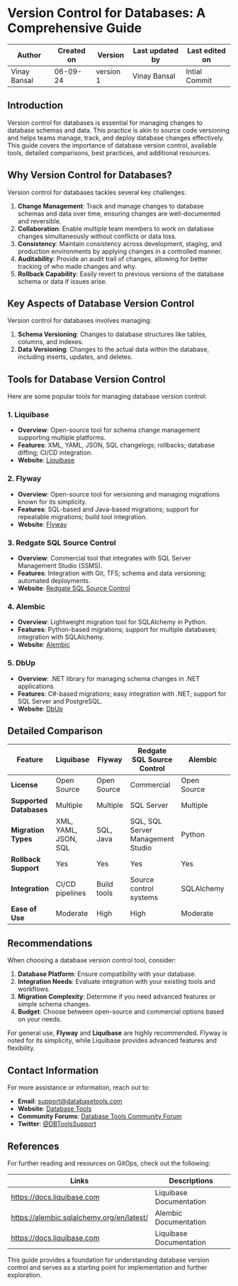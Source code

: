 # Version Control for Databases: A Comprehensive Guide

  | Author        | Created on | Version | Last updated by | Last edited on |
  |-------------|---------|-------------|-------------|---------|
  | Vinay Bansal | 06-09-24 | version 1 | Vinay Bansal | Intial Commit |
  
## Introduction
Version control for databases is essential for managing changes to database schemas and data. This practice is akin to source code versioning and helps teams manage, track, and deploy database changes effectively. This guide covers the importance of database version control, available tools, detailed comparisons, best practices, and additional resources.

## Why Version Control for Databases?
Version control for databases tackles several key challenges:
1. **Change Management**: Track and manage changes to database schemas and data over time, ensuring changes are well-documented and reversible.
2. **Collaboration**: Enable multiple team members to work on database changes simultaneously without conflicts or data loss.
3. **Consistency**: Maintain consistency across development, staging, and production environments by applying changes in a controlled manner.
4. **Auditability**: Provide an audit trail of changes, allowing for better tracking of who made changes and why.
5. **Rollback Capability**: Easily revert to previous versions of the database schema or data if issues arise.

## Key Aspects of Database Version Control
Version control for databases involves managing:
1. **Schema Versioning**: Changes to database structures like tables, columns, and indexes.
2. **Data Versioning**: Changes to the actual data within the database, including inserts, updates, and deletes.

## Tools for Database Version Control
Here are some popular tools for managing database version control:

### 1. Liquibase
- **Overview**: Open-source tool for schema change management supporting multiple platforms.
- **Features**: XML, YAML, JSON, SQL changelogs; rollbacks; database diffing; CI/CD integration.
- **Website**: [Liquibase](https://www.liquibase.com)

### 2. Flyway
- **Overview**: Open-source tool for versioning and managing migrations known for its simplicity.
- **Features**: SQL-based and Java-based migrations; support for repeatable migrations; build tool integration.
- **Website**: [Flyway](https://flywaydb.org)

### 3. Redgate SQL Source Control
- **Overview**: Commercial tool that integrates with SQL Server Management Studio (SSMS).
- **Features**: Integration with Git, TFS; schema and data versioning; automated deployments.
- **Website**: [Redgate SQL Source Control](https://www.red-gate.com/products/sql-development/sql-source-control/)

### 4. Alembic
- **Overview**: Lightweight migration tool for SQLAlchemy in Python.
- **Features**: Python-based migrations; support for multiple databases; integration with SQLAlchemy.
- **Website**: [Alembic](https://alembic.sqlalchemy.org)

### 5. DbUp
- **Overview**: .NET library for managing schema changes in .NET applications.
- **Features**: C#-based migrations; easy integration with .NET; support for SQL Server and PostgreSQL.
- **Website**: [DbUp](https://github.com/DbUp/DbUp)

## Detailed Comparison

| Feature                      | Liquibase | Flyway | Redgate SQL Source Control | Alembic | DbUp |
|------------------------------|-----------|--------|----------------------------|---------|------|
| **License**                  | Open Source | Open Source | Commercial                 | Open Source | Open Source |
| **Supported Databases**      | Multiple   | Multiple | SQL Server                 | Multiple | SQL Server, PostgreSQL |
| **Migration Types**          | XML, YAML, JSON, SQL | SQL, Java | SQL, SQL Server Management Studio | Python | C# |
| **Rollback Support**         | Yes       | Yes    | Yes                        | Yes     | No   |
| **Integration**              | CI/CD pipelines | Build tools | Source control systems | SQLAlchemy | .NET applications |
| **Ease of Use**              | Moderate  | High   | High                       | Moderate | Moderate |

## Recommendations
When choosing a database version control tool, consider:
1. **Database Platform**: Ensure compatibility with your database.
2. **Integration Needs**: Evaluate integration with your existing tools and workflows.
3. **Migration Complexity**: Determine if you need advanced features or simple schema changes.
4. **Budget**: Choose between open-source and commercial options based on your needs.

For general use, **Flyway** and **Liquibase** are highly recommended. Flyway is noted for its simplicity, while Liquibase provides advanced features and flexibility.

## Contact Information
For more assistance or information, reach out to:
- **Email**: support@databasetools.com
- **Website**: [Database Tools](http://www.databasetools.com)
- **Community Forums**: [Database Tools Community Forum](http://forum.databasetools.com)
- **Twitter**: [@DBToolsSupport](https://twitter.com/DBToolsSupport)

## References
For further reading and resources on GitOps, check out the following:

| Links | Descriptions|
|------|---------------------|
| https://docs.liquibase.com | Liquibase Documentation |
| https://alembic.sqlalchemy.org/en/latest/ | Alembic Documentation |
| https://docs.liquibase.com | Liquibase Documentation |

This guide provides a foundation for understanding database version control and serves as a starting point for implementation and further exploration.
